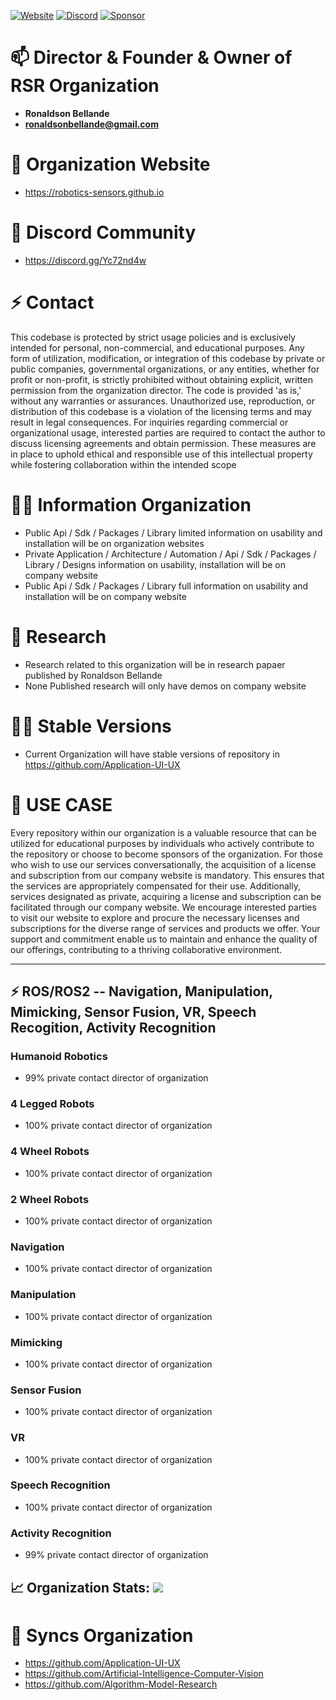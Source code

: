 [![Website](https://img.shields.io/badge/Visit%20our-Website-0099cc?style=for-the-badge)](https://robotics-sensors.github.io)
[![Discord](https://img.shields.io/badge/Join%20our-Discord-7289DA?logo=discord&style=for-the-badge)](https://discord.gg/Yc72nd4w)
[![Sponsor](https://img.shields.io/badge/Sponsor-Robotics%20Sensors%20Research-red?style=for-the-badge&logo=github)](https://github.com/sponsors/Robotics-Sensors)


# 📫 Director & Founder & Owner of RSR Organization
- **Ronaldson Bellande**
- **ronaldsonbellande@gmail.com**

# 🧙 Organization Website
- https://robotics-sensors.github.io

# 🌱 Discord Community
- https://discord.gg/Yc72nd4w

# ⚡ Contact
This codebase is protected by strict usage policies and is exclusively intended for personal, non-commercial, and educational purposes. Any form of utilization, modification, or integration of this codebase by private or public companies, governmental organizations, or any entities, whether for profit or non-profit, is strictly prohibited without obtaining explicit, written permission from the organization director. The code is provided 'as is,' without any warranties or assurances. Unauthorized use, reproduction, or distribution of this codebase is a violation of the licensing terms and may result in legal consequences. For inquiries regarding commercial or organizational usage, interested parties are required to contact the author to discuss licensing agreements and obtain permission. These measures are in place to uphold ethical and responsible use of this intellectual property while fostering collaboration within the intended scope

# 🙋‍♀️ Information Organization
- Public Api / Sdk / Packages / Library limited information on usability and installation will be on organization websites
- Private Application / Architecture / Automation / Api / Sdk / Packages / Library / Designs information on usability, installation will be on company website
- Public Api / Sdk / Packages / Library full information on usability and installation will be on company website

# 🌈 Research
- Research related to this organization will be in research papaer published by Ronaldson Bellande
- None Published research will only have demos on company website

# 👩‍💻 Stable Versions
- Current Organization will have stable versions of repository in https://github.com/Application-UI-UX



# 💼 USE CASE
Every repository within our organization is a valuable resource that can be utilized for educational purposes by individuals who actively contribute to the repository or choose to become sponsors of the organization. For those who wish to use our services conversationally, the acquisition of a license and subscription from our company website is mandatory. This ensures that the services are appropriately compensated for their use. Additionally, services designated as private, acquiring a license and subscription can be facilitated through our company website. We encourage interested parties to visit our website to explore and procure the necessary licenses and subscriptions for the diverse range of services and products we offer. Your support and commitment enable us to maintain and enhance the quality of our offerings, contributing to a thriving collaborative environment.

--------------------------------------------------------------------------------------------------------


## ⚡ ROS/ROS2 -- Navigation, Manipulation, Mimicking, Sensor Fusion, VR, Speech Recogition, Activity Recognition

### Humanoid Robotics
- 99% private contact director of organization

### 4 Legged Robots
- 100% private contact director of organization

### 4 Wheel Robots
- 100% private contact director of organization

### 2 Wheel Robots
- 100% private contact director of organization

### Navigation
- 100% private contact director of organization

### Manipulation
- 100% private contact director of organization

### Mimicking
- 100% private contact director of organization

### Sensor Fusion
- 100% private contact director of organization

### VR
- 100% private contact director of organization

### Speech Recognition
- 100% private contact director of organization

### Activity Recognition
- 99% private contact director of organization


## 📈 Organization Stats: <a href="https://github.com/Robotics-Sensors"> <img src="https://komarev.com/ghpvc/?username=Robotics-Sensors&label=Profile+Views&color=2e8b57&style=flat" /></a>


# 🍿 Syncs Organization 

- https://github.com/Application-UI-UX
- https://github.com/Artificial-Intelligence-Computer-Vision
- https://github.com/Algorithm-Model-Research
